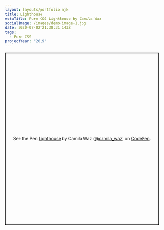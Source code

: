 ```yaml
---
layout: layouts/portfolio.njk
title: Lighthouse
metaTitle: Pure CSS Lighthouse by Camila Waz
socialImage: /images/demo-image-1.jpg
date: 2020-07-02T21:38:31.143Z
tags:
  - Pure CSS
projectYear: "2019"
---
```

<p class="codepen" data-height="566" data-theme-id="light" data-default-tab="result" data-user="camila_waz" data-slug-hash="GdpNWd" style="height: 566px; box-sizing: border-box; display: flex; align-items: center; justify-content: center; border: 2px solid; margin: 1em 0; padding: 1em;" data-pen-title="Lighthouse">
  <span>See the Pen <a href="https://codepen.io/camila_waz/pen/GdpNWd">
  Lighthouse</a> by Camila Waz (<a href="https://codepen.io/camila_waz">@camila_waz</a>)
  on <a href="https://codepen.io">CodePen</a>.</span>
</p>
<script async src="https://static.codepen.io/assets/embed/ei.js"></script>
